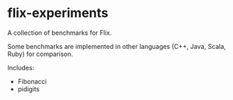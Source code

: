 flix-experiments
================

A collection of benchmarks for Flix.

Some benchmarks are implemented in other languages (C++, Java, Scala, Ruby) for
comparison.

Includes:

- Fibonacci
- pidigits
